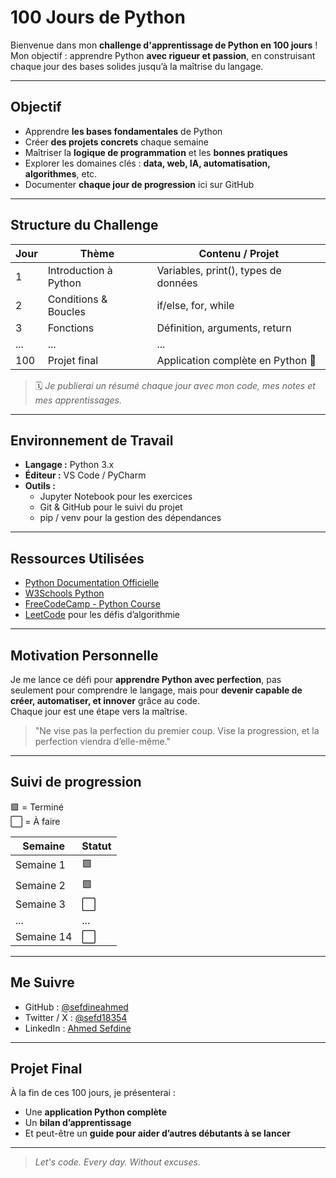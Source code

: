 # 100 Jours de Python

Bienvenue dans mon **challenge d'apprentissage de Python en 100 jours** !  
Mon objectif : apprendre Python **avec rigueur et passion**, en construisant chaque jour des bases solides jusqu’à la maîtrise du langage.

---

## Objectif

- Apprendre **les bases fondamentales** de Python  
- Créer **des projets concrets** chaque semaine  
- Maîtriser la **logique de programmation** et les **bonnes pratiques**  
- Explorer les domaines clés : **data, web, IA, automatisation, algorithmes**, etc.  
- Documenter **chaque jour de progression** ici sur GitHub  

---

## Structure du Challenge

| Jour | Thème | Contenu / Projet |
|------|--------|------------------|
| 1 | Introduction à Python | Variables, print(), types de données |
| 2 | Conditions & Boucles | if/else, for, while |
| 3 | Fonctions | Définition, arguments, return |
| ... | ... | ... |
| 100 | Projet final | Application complète en Python 🚀 |

> 🗓️ *Je publierai un résumé chaque jour avec mon code, mes notes et mes apprentissages.*

---

## Environnement de Travail

- **Langage :** Python 3.x  
- **Éditeur :** VS Code / PyCharm  
- **Outils :**
  - Jupyter Notebook pour les exercices
  - Git & GitHub pour le suivi du projet
  - pip / venv pour la gestion des dépendances

---

## Ressources Utilisées

- [Python Documentation Officielle](https://docs.python.org/fr/3/)
- [W3Schools Python](https://www.w3schools.com/python/)
- [FreeCodeCamp - Python Course](https://www.youtube.com/watch?v=rfscVS0vtbw)
- [LeetCode](https://leetcode.com/) pour les défis d’algorithmie

---

## Motivation Personnelle

Je me lance ce défi pour **apprendre Python avec perfection**, pas seulement pour comprendre le langage, mais pour **devenir capable de créer, automatiser, et innover** grâce au code.  
Chaque jour est une étape vers la maîtrise.

> "Ne vise pas la perfection du premier coup. Vise la progression, et la perfection viendra d’elle-même."

---

## Suivi de progression

🟩 = Terminé  
⬜ = À faire  

| Semaine | Statut |
|----------|---------|
| Semaine 1 | 🟩 |
| Semaine 2 | 🟩 |
| Semaine 3 | ⬜ |
| ... | ... |
| Semaine 14 | ⬜ |

---

## Me Suivre

- GitHub : [@sefdineahmed](https://github.com/sefdineahmed)  
- Twitter / X : [@sefd18354](https://twitter.com/sefd18534)  
- LinkedIn : [Ahmed Sefdine](https://www.linkedin.com/in/sefdineahmed)

---

## Projet Final

À la fin de ces 100 jours, je présenterai :
- Une **application Python complète**
- Un **bilan d’apprentissage**
- Et peut-être un **guide pour aider d’autres débutants à se lancer**

---

> *Let's code. Every day. Without excuses.*  


